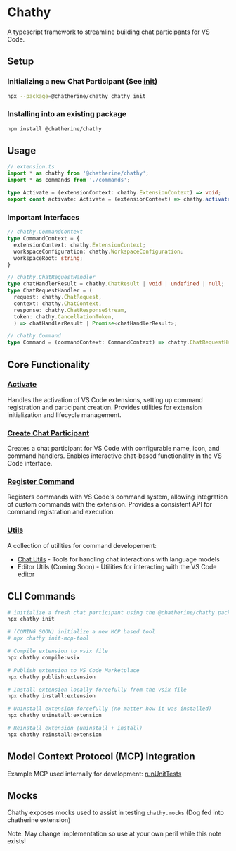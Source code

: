 # Chathy

A typescript framework to streamline building chat participants for VS Code.

## Setup
### Initializing a new Chat Participant (See [init](/chathy/init/README.md))
```bash
npx --package=@chatherine/chathy chathy init
```

### Installing into an existing package
```bash
npm install @chatherine/chathy
```

## Usage
```typescript
// extension.ts
import * as chathy from '@chatherine/chathy';
import * as commands from './commands';

type Activate = (extensionContext: chathy.ExtensionContext) => void;
export const activate: Activate = (extensionContext) => chathy.activate(commands, commands.someCommandUsedForDefault.name)(extensionContext);
```

### Important Interfaces
```typescript
// chathy.CommandContext
type CommandContext = {
  extensionContext: chathy.ExtensionContext;
  workspaceConfiguration: chathy.WorkspaceConfiguration;
  workspaceRoot: string;
}

// chathy.ChatRequestHandler
type chatHandlerResult = chathy.ChatResult | void | undefined | null;
type ChatRequestHandler = (
  request: chathy.ChatRequest,
  context: chathy.ChatContext,
  response: chathy.ChatResponseStream,
  token: chathy.CancellationToken,
  ) => chatHandlerResult | Promise<chatHandlerResult>;

// chathy.Command
type Command = (commandContext: CommandContext) => chathy.ChatRequestHandler;
```

## Core Functionality

### [Activate](/chathy/src/activate/README.md)
Handles the activation of VS Code extensions, setting up command registration and participant creation. Provides utilities for extension initialization and lifecycle management.

### [Create Chat Participant](/chathy/src/createChatParticipant/README.md)
Creates a chat participant for VS Code with configurable name, icon, and command handlers. Enables interactive chat-based functionality in the VS Code interface.

### [Register Command](/chathy/src/registerCommand/README.md)
Registers commands with VS Code's command system, allowing integration of custom commands with the extension. Provides a consistent API for command registration and execution.

### [Utils](/chathy/src/utils/README.md)
A collection of utilities for command developement:

- [Chat Utils](/chathy/src/utils/chat/README.md) - Tools for handling chat interactions with language models
- Editor Utils (Coming Soon) - Utilities for interacting with the VS Code editor

## CLI Commands

```bash
# initialize a fresh chat participant using the @chatherine/chathy package
npx chathy init

# (COMING SOON) initialize a new MCP based tool
# npx chathy init-mcp-tool

# Compile extension to vsix file
npx chathy compile:vsix

# Publish extension to VS Code Marketplace
npx chathy publish:extension

# Install extension locally forcefully from the vsix file
npx chathy install:extension

# Uninstall extension forcefully (no matter how it was installed)
npx chathy uninstall:extension

# Reinstall extension (uninstall + install)
npx chathy reinstall:extension
```

## Model Context Protocol (MCP) Integration
Example MCP used internally for development: [runUnitTests](/.vscode/mcp/README.md)

## Mocks

Chathy exposes mocks used to assist in testing `chathy.mocks` (Dog fed into chatherine extension)

Note: May change implementation so use at your own peril while this note exists!
